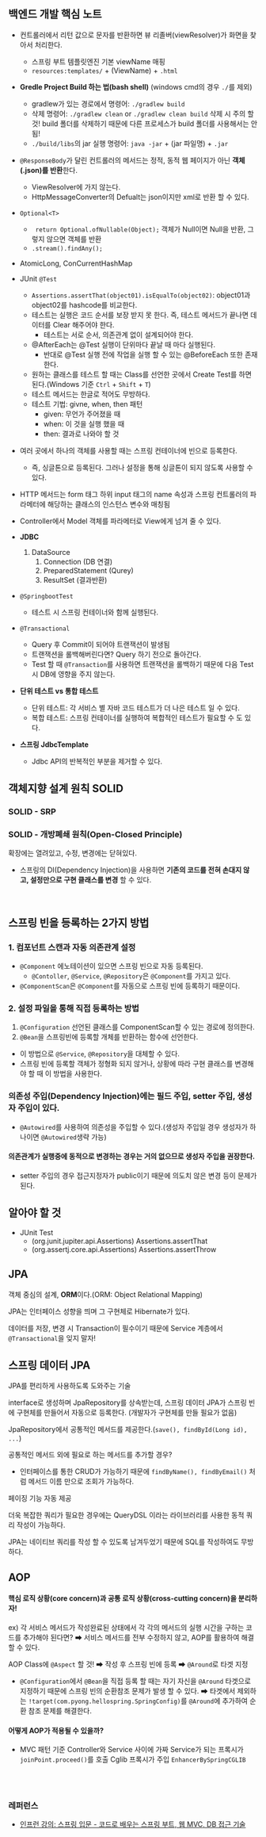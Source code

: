 ## 백엔드 개발 핵심 노트

- 컨트롤러에서 리턴 값으로 문자를 반환하면 뷰 리졸버(viewResolver)가 화면을 찾아서 처리한다.
    - 스프링 부트 템플릿엔진 기본 viewName 매핑
    - ``resources:templates/`` + (ViewName) + ``.html``


- **Gredle Project Build 하는 법(bash shell)** (windows cmd의 경우 ``./``를 제외)
    - gradlew가 있는 경로에서 명령어: ``./gradlew build``
    - 삭제 명령어: ``./gradlew clean`` or ``./gradlew clean build``
      삭제 시 주의 할 것! build 폴더를 삭제하기 때문에 다른 프로세스가 build 폴더를 사용해서는 안됨!
    - ``./build/libs``의 jar 실행 명령어: ``java -jar`` + (jar 파일명) +  ``.jar``


- `@ResponseBody`가 달린 컨트롤러의 메서드는 정적, 동적 웹 페이지가 아닌 **객체(.json)를 반환**한다.
    - ViewResolver에 가지 않는다.
    - HttpMessageConverter의 Defualt는 json이지만 xml로 반환 할 수 있다.


- `Optional<T>`
    - `` return Optional.ofNullable(Object);`` 객체가 Null이면 Null을 반환, 그렇지 않으면 객체를 반환
    - `.stream().findAny();`


- AtomicLong, ConCurrentHashMap


- JUnit `@Test`
    - ``Assertions.assertThat(object01).isEqualTo(object02)``: object01과 object02를 hashcode를 비교한다.
    - 테스트는 실행은 코드 순서를 보장 받지 못 한다. 즉, 테스트 메서드가 끝나면 데이터를 Clear 해주어야 한다.
        - 테스트는 서로 순서, 의존관계 없이 설계되어야 한다.
    - @AfterEach는 @Test 실행이 단위마다 끝날 때 마다 실행된다.
        - 반대로 @Test 실행 전에 작업을 실행 할 수 있는 @BeforeEach 또한 존재한다.
    - 원하는 클래스를 테스트 할 때는  Class를 선언한 곳에서 Create Test를 하면 된다.(Windows 기준 ``Ctrl`` + ``Shift`` + ``T``)
    - 테스트 메서드는 한글로 적어도 무방하다.
    - 테스트 기법: givne, when, then 패턴
        - given: 무언가 주어졌을 때
        - when: 이 것을 실행 했을 때
        - then: 결과로 나와야 할 것


- 여러 곳에서 하나의 객체를 사용할 때는 스프링 컨테이너에 빈으로 등록한다.
    - 즉, 싱글톤으로 등록된다. 그러나 설정을 통해 싱글톤이 되지 않도록  사용할 수 있다.


- HTTP 메서드는 form 태그 하위 input 태그의 name 속성과 스프링 컨트롤러의 파라메터에 해당하는 클래스의 인스턴스 변수와 매칭됨


- Controller에서 Model 객체를 파라메터로 View에게 넘겨 줄 수 있다.


- **JDBC**
    1. DataSource
        1. Connection (DB 연결)
        2. PreparedStatement (Qurey)
        3. ResultSet (결과반환)


- `@SpringbootTest`
    - 테스트 시 스프링 컨테이너와 함께 실행된다.


- `@Transactional`
    - Query 후  Commit이 되어야 트랜잭션이 발생됨
    - 트랜잭션을 롤백해버린다면? Query 하기 전으로 돌아간다.
    - Test 할 때 `@Transaction`를 사용하면 트랜잭션을 롤백하기 때문에 다음 Test 시 DB에 영향을 주지 않는다.


- **단위 테스트 vs 통합 테스트**
    - 단위 테스트: 각 서비스 별 자바 코드 테스트가 더 나은 테스트 일 수 있다.
    - 복합 테스트: 스프링 컨테이너를 실행하여 복합적인 테스트가 필요할 수 도 있다.


- **스프링 JdbcTemplate**
    - Jdbc API의 반복적인 부분을 제거할 수 있다. 


## 객체지향 설계 원칙 SOLID
### SOLID - SRP

### SOLID - 개방폐쇄 원칙(Open-Closed Principle)
확장에는 열려있고, 수정, 변경에는 닫혀있다.

- 스프링의 DI(Dependency Injection)을 사용하면 **기존의 코드를 전혀 손대지 않고, 설정만으로 구현 클래스를 변경** 할 수 있다.

<br>

## 스프링 빈을 등록하는 2가지 방법
### 1. 컴포넌트 스캔과 자동 의존관계 설정
- ``@Component`` 에노테이션이 있으면 스프링 빈으로 자동 등록된다.
    - ``@Contoller``, ``@Service``, ``@Repository``은 ``@Component``를 가지고 있다.
- ``@ComponentScan``은 ``@Component``를 자동으로 스프링 빈에 등록하기 때문이다.

### 2. 설정 파일을 통해 직접 등록하는 방법
1. ``@Configuration`` 선언된 클래스를 ComponentScan할 수 있는 경로에 정의한다.
2. ``@Bean``을 스프링빈에 등록할 개체를 반환하는 함수에 선언한다.
- 이 방법으로 ``@Service``, ``@Repository``을 대체할 수 있다.
- 스프링 빈에 등록할 객체가 정형화 되지 않거나, 상황에 따라 구현 클래스를 변경해야 할 때 이 방법을 사용한다.


### 의존성 주입(Dependency Injection)에는 필드 주입, setter 주입, 생성자 주입이 있다.
- `@Autowired`를 사용하여 의존성을 주입할 수 있다.(생성자 주입일 경우 생성자가 하나이면 `@Autowired`생략 가능)


#### 의존관계가 실행중에 동적으로  변경하는 경우는 거의 없으므로 생성자 주입을 권장한다.
- setter 주입의 경우 접근지정자가 public이기 때문에 의도치 않은 변경 등이 문제가 된다.


## 알아야 할 것
- JUnit Test
    - (org.junit.jupiter.api.Assertions) Assertions.assertThat
    - (org.assertj.core.api.Assertions) Assertions.assertThrow


## JPA
객체 중심의 설계, **ORM**이다.(ORM: Object Relational Mapping)

JPA는 인터페이스 성향을 띄며 그 구현체로 Hibernate가 있다.

데이터를 저장, 변경 시 Transaction이 필수이기 때문에 Service 계층에서 `@Transactional`을 잊지 말자!


## 스프링 데이터 JPA

JPA를 편리하게 사용하도록 도와주는 기술

interface로 생성하며 JpaRepository를 상속받는데, 스프링 데이터 JPA가 스프링 빈에 구현체를 만들어서 자동으로 등록한다. (개발자가 구현체를 만들 필요가 없음)

JpaRepository에서 공통적인 메서드를 제공한다.(`save(), findById(Long id), ...`)

공통적인 메서드 외에 필요로 하는 메서드를 추가할 경우?
- 인터페이스를 통한 CRUD가 가능하기 때문에 `findByName(), findByEmail()` 처럼 메서드 이름 만으로 조회가 가능하다.

페이징 기능 자동 제공

더욱 복잡한 쿼리가 필요한 경우에는 QueryDSL 이라는 라이브러리를 사용한 동적 쿼리 작성이 가능하다.

JPA는 네이티브 쿼리를 작성 할 수 있도록 남겨두었기 때문에 SQL를 작성하여도 무방하다.


## AOP
#### 핵심 로직 상황(core concern)과 공통 로직 상황(cross-cutting concern)을 분리하자!

ex) 각 서비스 메서드가 작성완료된 상태에서 각 각의 메서드의 실행 시간을 구하는 코드를 추가해야 된다면?
➡ 서비스 메서드를 전부 수정하지 않고, AOP를 활용하여 해결 할 수 있다.

AOP Class에 `@Aspect` 할 것! ➡ 작성 후 스프링 빈에 등록 ➡ `@Around`로 타겟 지정
- `@Configuration`에서 `@Bean`을 직접 등록 할 때는 자기 자신을 `@Around` 타겟으로 지정하기 때문에 스프링 빈의 순환참조 문제가 발생 할 수 있다. ➡ 타겟에서 제외하는 `!target(com.pyong.hellospring.SpringConfig)`를 `@Around`에 추가하여 순환 참조 문제를 해결한다.

#### 어떻게 AOP가 적용될 수 있을까?
- MVC 패턴 기준 Controller와 Service 사이에 가짜 Service가 되는 프록시가 `joinPoint.proceed()`를 호출
  Cglib 프록시가 주입 `EnhancerBySpringCGLIB`



<br>
<br>

### 레퍼런스
- [인프런 강의: 스프링 입문 - 코드로 배우는 스프링 부트, 웹 MVC, DB 접근 기술](https://www.inflearn.com/course/lecture?courseSlug=스프링-입문-스프링부트&unitId=49587&tab=curriculum "인프런 강의")

